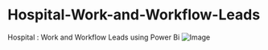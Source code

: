 # Hospital-Work-and-Workflow-Leads
Hospital : Work and Workflow Leads using Power Bi
![Image](https://github.com/user-attachments/assets/8de67b99-537c-43be-adfd-26f7497d60fb)
